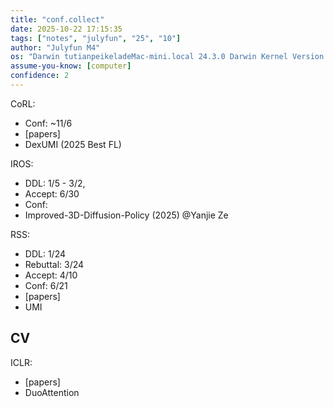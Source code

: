 ```yaml
---
title: "conf.collect"
date: 2025-10-22 17:15:35
tags: ["notes", "julyfun", "25", "10"]
author: "Julyfun M4"
os: "Darwin tutianpeikeladeMac-mini.local 24.3.0 Darwin Kernel Version 24.3.0: Thu Jan  2 20:22:58 PST 2025; root:xnu-11215.81.4~3/RELEASE_ARM64_T8132 arm64"
assume-you-know: [computer]
confidence: 2
---
```


CoRL:
- Conf: ~11/6
- [papers]
- DexUMI (2025 Best FL)

IROS:
- DDL: 1/5 - 3/2,
- Accept: 6/30
- Conf: 
- Improved-3D-Diffusion-Policy (2025) @Yanjie Ze

RSS:
- DDL: 1/24
- Rebuttal: 3/24
- Accept: 4/10
- Conf: 6/21
- [papers]
- UMI

## CV
ICLR:
- [papers]
- DuoAttention

